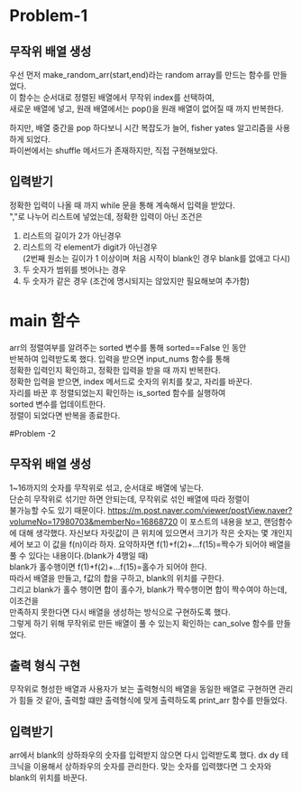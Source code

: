 # Problem-1

## 무작위 배열 생성
우선 먼저 make_random_arr(start,end)라는 random array를 만드는 함수를 만들었다.  
이 함수는 순서대로 정렬된 배열에서 무작위 index를 선택하여,  
새로운 배열에 넣고, 원래 배열에서는 pop()을 원래 배열이 없어질 때 까지 반복한다.  

하지만, 배열 중간을 pop 하다보니 시간 복잡도가 늘어, fisher yates 알고리즘을 사용하게 되었다.  
파이썬에서는 shuffle 메서드가 존재하지만, 직접 구현해보았다.

## 입력받기
정확한 입력이 나올 때 까지 while 문을 통해 계속해서 입력을 받았다.  
","로 나누어 리스트에 넣었는데, 정확한 입력이 아닌 조건은
1. 리스트의 길이가 2가 아닌경우
2. 리스트의 각 element가 digit가 아닌경우  
(2번째 원소는 길이가 1 이상이며 처음 시작이 blank인 경우 blank를 없애고 다시)
3. 두 숫자가 범위를 벗어나는 경우
4. 두 숫자가 같은 경우 (조건에 명시되지는 않았지만 필요해보여 추가함)

# main 함수
arr의 정렬여부를 알려주는 sorted 변수를 통해 sorted==False 인 동안  
반복하여 입력받도록 했다. 입력을 받으면 input_nums 함수를 통해  
정확한 입력인지 확인하고, 정확한 입력을 받을 때 까지 반복한다.  
정확한 입력을 받으면, index 메서드로 숫자의 위치를 찾고, 자리를 바꾼다.  
자리를 바꾼 후 정렬되었는지 확인하는 is_sorted 함수를 실행하여  
sorted 변수를 업데이트한다.  
정렬이 되었다면 반복을 종료한다. 

#Problem -2 

## 무작위 배열 생성
1~16까지의 숫자를 무작위로 섞고, 순서대로 배열에 넣는다.  
단순히 무작위로 섞기만 하면 안되는데, 무작위로 섞인 배열에 따라 정렬이  
불가능할 수도 있기 때문이다. 
https://m.post.naver.com/viewer/postView.naver?volumeNo=17980703&memberNo=16868720
이 포스트의 내용을 보고, 랜덤함수에 대해 생각했다.
자신보다 자릿값이 큰 위치에 있으면서 크기가 작은 숫자는 몇 개인지 세어 보고 이 값을 f(n)이라 하자.
요약하자면 f(1)+f(2)+...f(15)=짝수가 되어야 배열을 풀 수 있다는 내용이다.(blank가 4행일 때)  
blank가 홀수행이면 f(1)+f(2)+...f(15)=홀수가 되어야 한다.  
따라서 배열을 만들고, f값의 합을 구하고, blank의 위치를 구한다.  
그리고 blank가 홀수 행이면 합이 홀수가, blank가 짝수행이면 합이 짝수여야 하는데, 이조건을  
만족하지 못한다면 다시 배열을 생성하는 방식으로 구현하도록 했다.  
그렇게 하기 위해 무작위로 만든 배열이 풀 수 있는지 확인하는 can_solve 함수를 만들었다.  

## 출력 형식 구현
무작위로 형성한 배열과 사용자가 보는 출력형식의 배열을 동일한 배열로 구현하면 관리가 힘들 것 같아,
출력할 떄만 출력형식에 맞게 출력하도록 print_arr 함수를 만들었다.

## 입력받기
arr에서 blank의 상하좌우의 숫자를 입력받지 않으면 다시 입력받도록 했다.
dx dy 테크닉을 이용해서 상하좌우의 숫자를 관리한다.
맞는 숫자를 입력했다면 그 숫자와 blank의 위치를 바꾼다.

